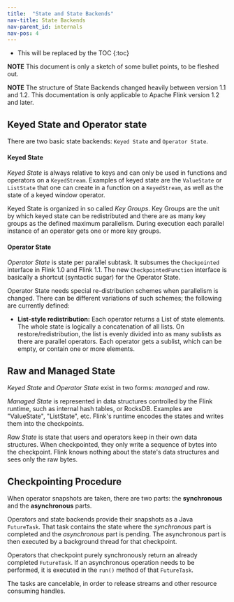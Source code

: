 ```yaml
---
title:  "State and State Backends"
nav-title: State Backends
nav-parent_id: internals
nav-pos: 4
---
```

<!--
Licensed to the Apache Software Foundation (ASF) under one
or more contributor license agreements.  See the NOTICE file
distributed with this work for additional information
regarding copyright ownership.  The ASF licenses this file
to you under the Apache License, Version 2.0 (the
"License"); you may not use this file except in compliance
with the License.  You may obtain a copy of the License at

  http://www.apache.org/licenses/LICENSE-2.0

Unless required by applicable law or agreed to in writing,
software distributed under the License is distributed on an
"AS IS" BASIS, WITHOUT WARRANTIES OR CONDITIONS OF ANY
KIND, either express or implied.  See the License for the
specific language governing permissions and limitations
under the License.
-->

* This will be replaced by the TOC
{:toc}

**NOTE** This document is only a sketch of some bullet points, to be fleshed out.

**NOTE** The structure of State Backends changed heavily between version 1.1 and 1.2. This documentation is only applicable
to Apache Flink version 1.2 and later.


## Keyed State and Operator state

There are two basic state backends: `Keyed State` and `Operator State`.

#### Keyed State

*Keyed State* is always relative to keys and can only be used in functions and operators on a `KeyedStream`.
Examples of keyed state are the `ValueState` or `ListState` that one can create in a function on a `KeyedStream`, as
well as the state of a keyed window operator.

Keyed State is organized in so called *Key Groups*. Key Groups are the unit by which keyed state can be redistributed and
there are as many key groups as the defined maximum parallelism.
During execution each parallel instance of an operator gets one or more key groups.

#### Operator State

*Operator State* is state per parallel subtask. It subsumes the `Checkpointed` interface in Flink 1.0 and Flink 1.1.
The new `CheckpointedFunction` interface is basically a shortcut (syntactic sugar) for the Operator State.

Operator State needs special re-distribution schemes when parallelism is changed. There can be different variations of such
schemes; the following are currently defined:

  - **List-style redistribution:** Each operator returns a List of state elements. The whole state is logically a concatenation of
    all lists. On restore/redistribution, the list is evenly divided into as many sublists as there are parallel operators.
    Each operator gets a sublist, which can be empty, or contain one or more elements.


## Raw and Managed State

*Keyed State* and *Operator State* exist in two forms: *managed* and *raw*.

*Managed State* is represented in data structures controlled by the Flink runtime, such as internal hash tables, or RocksDB.
Examples are "ValueState", "ListState", etc. Flink's runtime encodes the states and writes them into the checkpoints.

*Raw State* is state that users and operators keep in their own data structures. When checkpointed, they only write a sequence of bytes into
the checkpoint. Flink knows nothing about the state's data structures and sees only the raw bytes.


## Checkpointing Procedure

When operator snapshots are taken, there are two parts: the **synchronous** and the **asynchronous** parts.

Operators and state backends provide their snapshots as a Java `FutureTask`. That task contains the state where the *synchronous* part
is completed and the *asynchronous* part is pending. The asynchronous part is then executed by a background thread for that checkpoint.

Operators that checkpoint purely synchronously return an already completed `FutureTask`.
If an asynchronous operation needs to be performed, it is executed in the `run()` method of that `FutureTask`.

The tasks are cancelable, in order to release streams and other resource consuming handles.
